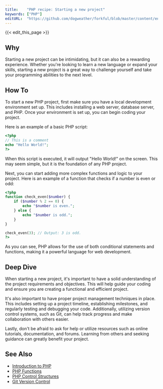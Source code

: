 ```yaml
---
title:    "PHP recipe: Starting a new project"
keywords: ["PHP"]
editURL:  "https://github.com/dogweather/forkful/blob/master/content/en/php/starting-a-new-project.md"
---
```


{{< edit_this_page >}}

## Why

Starting a new project can be intimidating, but it can also be a rewarding experience. Whether you're looking to learn a new language or expand your skills, starting a new project is a great way to challenge yourself and take your programming abilities to the next level.

## How To

To start a new PHP project, first make sure you have a local development environment set up. This includes installing a web server, database server, and PHP. Once your environment is set up, you can begin coding your project.

Here is an example of a basic PHP script:

```PHP
<?php
// This is a comment
echo "Hello World!";
?>
```

When this script is executed, it will output "Hello World!" on the screen. This may seem simple, but it is the foundation of any PHP project.

Next, you can start adding more complex functions and logic to your project. Here is an example of a function that checks if a number is even or odd:

```PHP
<?php
function check_even($number) {
    if ($number % 2 == 0) {
        echo "$number is even.";
    } else {
        echo "$number is odd.";
    }
}

check_even(3); // Output: 3 is odd.
?>
```

As you can see, PHP allows for the use of both conditional statements and functions, making it a powerful language for web development.

## Deep Dive

When starting a new project, it's important to have a solid understanding of the project requirements and objectives. This will help guide your coding and ensure you are creating a functional and efficient project.

It's also important to have proper project management techniques in place. This includes setting up a project timeline, establishing milestones, and regularly testing and debugging your code. Additionally, utilizing version control systems, such as Git, can help track progress and make collaboration with others easier.

Lastly, don't be afraid to ask for help or utilize resources such as online tutorials, documentation, and forums. Learning from others and seeking guidance can greatly benefit your project.

## See Also

- [Introduction to PHP](https://www.php.net/manual/en/intro.php)
- [PHP Functions](https://www.php.net/manual/en/language.functions.php)
- [PHP Control Structures](https://www.php.net/manual/en/language.control-structures.php)
- [Git Version Control](https://git-scm.com/)